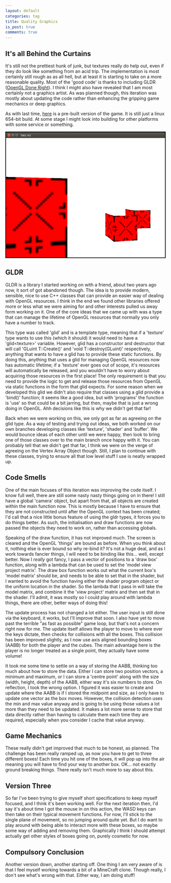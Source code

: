 ```yaml
---
layout: default
categories: tag
title: Quality Graphics
is_post: true
comments: true
---
```


## It's all Behind the Curtains

It's still not the prettiest hunk of junk, but textures really do help out, even if they do look like something from an acid trip.
The implementation is most certainly still rough as as all hell, but at least it is starting to take on a more reasonable quality. 
Most of the 'good code' is thanks to including GLDR ([OpenGL Done Right](https://github.com/GLDRorg/GLDR)). 
I think I might also have revealed that I am most certainly not a graphics artist.
As was planned though, this iteration was mostly about updating the code rather than enhancing the gripping game mechanics or deep graphics.

As with last time, [here](/downloads/tag/TAGDV2) is a pre-built version of the game. 
It is still just a linux 654-bit build.
At some stage I might look into building for other platforms with some service or something. 

![Sample of V2](/images/tag/v2/sample.png)

## GLDR

GLDR is a library I started working on with a friend, about two years ago now, it sort of got abandoned though. 
The idea is to provide modern, sensible, nice to use C++ classes that can provide an easier way of dealing with OpenGL resources. 
I think in the end we found other libraries offered more or less what we were aiming for and other interests pulled us away form working on it. 
One of the core ideas that we came up with was a type that can manage the lifetime of OpenGL resources that normally you only have a number to track. 

This type was called 'glid' and is a template type, meaning that if a 'texture' type wants to use this (which it should) it would need to have a 'glid\<texture\>' variable. 
However, glid has a constructor and destructor that will call 'GLuint T::Create()' and 'void T::destroy(GLuint)' respectively, anything that wants to have a glid has to provide these static functions.
By doing this, anything that uses a glid for managing OpenGL resources now has automatic lifetime; 
if a 'texture' ever goes out of scope, it's resources will automatically be released, and you wouldn't have to worry about acquiring those resources in the first place! 
The only requirement is that you need to provide the logic to get and release those resources from OpenGL via static functions in the form that glid expects. 
For some reason when we developed this glid we didn't also require that classes using a glid provide a 'bind()' function; 
it seems like a good idea, but with 'programs' the function is 'use' so that could be a bit jarring, but then, maybe that is just a wrong doing in OpenGL.
Ahh decisions like this is why we didn't get that far!

Back when we were working on this, we only got as far as agreeing on the glid type. 
As a way of testing and trying out ideas, we both worked on our own branches developing classes like 'texture', 'shader' and 'buffer'. 
We would bounce ideas of each other until we were happy, then look to bring one of those classes over to the main branch once happy with it.
You can probably tell that we didn't get that far, I think we were on the verge of agreeing on the Vertex Array Object though.
Still, I plan to continue with these classes, trying to ensure all that low level stuff I use is neatly wrapped up. 

## Code Smells

One of the main focuses of this iteration was improving the code itself. 
I know full well, there are still some nasty nasty things going on in there! 
I still have a global 'camera' object, but apart from that, all objects are created within the main function now. 
This is mostly because I have to ensure that they are not constructed until after the OpenGL context has been created; 
I'd call that a nice little bonus feature of using the gldr types, it forces you to do things better. 
As such, the initialisation and draw functions are now passed the objects they need to work on, rather than accessing globals.

Speaking of the draw function, it has not improved much. 
The screen is cleared and the OpenGL 'things' are bound as before. 
When you think about it, nothing else is ever bound so why re-bind it? 
It's not a huge deal, and as I work towards fancier things, I will need to be binding like this... well, except better. 
Now I *really* got fancy, I pass a vector of positions to a 'draw box' function, along with a lambda that can be used to set the 'model view project matrix'. 
The draw box function works out what the current box's 'model matrix' should be, and needs to be able to set that in the shader, but I wanted to avoid the function having either the shader program object or the uniform location in the shader. 
So the lambda that I pass in will take the model matrix, and combine it the 'view project' matrix and then set that in the shader. 
I'll admit, it was mostly so I could play around with lambda things, there are other, better ways of doing this!

The update process has not changed a lot either. 
The user input is still done via the keyboard, it works, but I'll improve that soon. 
I also have yet to move past the terrible "as fast as possible" game loop, but that's not a concern right now for me. 
The update itself allows the player to move to where ever the keys dictate, then checks for collisions with all the boxes. 
This collision has been improved slightly, as I now use axis aligned bounding boxes (AABB) for both the player and the cubes. 
The main advantage here is the player is no longer treated as a single point, they actually have some volume! 

It took me some time to settle on a way of storing the AABB, thinking too much about how to store the data. 
Either I can store two position vectors, a minimum and maximum, or I can store a 'centre point' along with the size (width, height, depth) of the AABB, either way it's six numbers to store. 
On reflection, I took the wrong option. 
I figured it was easier to create and update where the AABB is if I stored the midpoint and size, as I only have to update one vector as the box moves. 
However, the collision detection uses the min and max value anyway and is going to be using those values a lot more than they need to be updated. 
It makes a lot more sense to store that data directly rather than having to calculate them each time they are required, especially when you consider I cache that value anyway. 

## Game Mechanics

These really didn't get improved that much to be honest, as planned. 
The challenge has been really ramped up, as now you have to get to three different boxes! 
Each time you hit one of the boxes, it will pop up into the air meaning you will have to find your way to another box. 
OK... not exactly ground breaking things. 
There really isn't much more to say about this. 

## Version Three

So far I've been trying to give myself short specifications to keep myself focused, and I think it's been working well.
For the next iteration then, I'd say it's about time I got the mouse in on this action, the WASD keys can then take on their typical movement functions. 
For now, I'll stick to the single plane of movement, so no jumping around quite yet. 
But I do want to play around with being able to interact more with these boxes, so maybe some way of adding and removing them. 
Graphically I think I should attempt actually get other styles of boxes going on, purely cosmetic for now.

## Compulsory Conclusion

Another version down, another starting off. 
One thing I am very aware of is that I feel myself working towards a bit of a MineCraft clone. 
Though really, I don't see what's wrong with that. 
Either way, I am doing stuff! 